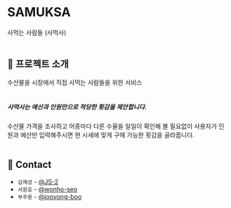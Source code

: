 # SAMUKSA

사먹는 사람들 (사먹사)
<br/><br/>


## 📎 프로젝트 소개

수산물을 시장에서 직접 사먹는 사람들을 위한 서비스
<br/><br/>


##### 사먹사는 예산과 인원만으로 적당한 횟감을 제안합니다.

수산물 가격을 조사하고 어종마다 다른 수율을 일일이 확인해 볼 필요없이 사용자가 인원과 예산만 입력해주시면 현 시세에 맞게 구매 가능한 횟감을 골라줍니다.
<br/><br/>


## 👥 Contact

- `김재성` - [@JS-2](https://github.com/JS-2)
- `서원호` - [@wonho-seo](https://github.com/wonho-seo)
- `부주용` - [@jooyong-boo](https://github.com/jooyong-boo)
